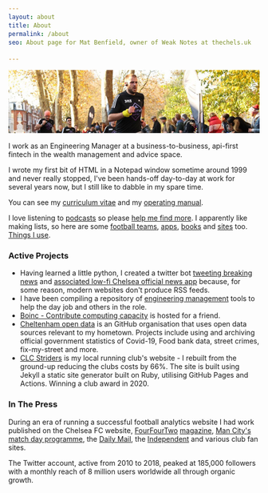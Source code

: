 ```yaml
---
layout: about
title: About
permalink: /about
seo: About page for Mat Benfield, owner of Weak Notes at thechels.uk

---
```


![banner photo of Mat running in London](/images/gh-header-image-cropped.jpg)

I work as an Engineering Manager at a business-to-business, api-first fintech in the wealth management and advice space.

I wrote my first bit of HTML in a Notepad window sometime around 1999 and never really stopped, I've been hands-off day-to-day at work for several years now, but I still like to dabble in my spare time.

You can see my [curriculum vitae](/cv) and my [operating manual](/manual).

I love listening to [podcasts](/podcasts) so please [help me find more](https://github.com/MatBenfield/TheChels.uk/issues/new?assignees=MatBenfield&labels=podcast&template=podcast.md). I apparently like making lists, so here are some [football teams](/teams), [apps](/apps), [books](/books) and [sites](/sites) too. [Things I use](/gear).

### Active Projects

- Having learned a little python, I created a twitter bot [tweeting breaking news](https://github.com/TheChelsOrg/bot_tocfcws_news) and [associated low-fi Chelsea official news app](https://app.thechels.uk) because, for some reason, modern websites don't produce RSS feeds.
- I have been compiling a repository of [engineering management](https://github.com/MatBenfield/engineering-management) tools to help the day job and others in the role.
- [Boinc - Contribute computing capacity](https://boinc.thechels.uk) is hosted for a friend.
- [Cheltenham open data](https://cheltenham-open-data.github.io) is an GitHub organisation that uses open data sources relevant to my hometown. Projects include using and archiving official government statistics of Covid-19, Food bank data, street crimes, fix-my-street and more.
- [CLC Striders](http://clcstriders-runningclub.co.uk/) is my local running club's website - I rebuilt from the ground-up reducing the clubs costs by 66%. The site is built using Jekyll a static site generator built on Ruby, utilising GitHub Pages and Actions. Winning a club award in 2020.

### In The Press

During an era of running a successful football analytics website I had work published on the Chelsea FC website, [FourFourTwo](https://thechels.uk/fourfourtwo-cult-heroes) [magazine](https://thechels.uk/fourfourtwo-chelsea-vs-swansea), [Man City's match day programme](https://thechels.uk/man-city-programme), the [Daily Mail](https://www.dailymail.co.uk/sport/football/article-2282976/Frank-Lampard-scores-200th-Chelsea-goal.html), the [Independent](https://www.independent.co.uk/sport/football/european/valencia-penalty-gary-neville-chelsea-under19s-uefa-youth-league-a6892926.html) and various club fan sites.

The Twitter account, active from 2010 to 2018, peaked at 185,000 followers with a monthly reach of 8 million users worldwide all through organic growth.
